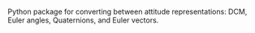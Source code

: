 Python package for converting between attitude representations: DCM, Euler angles, Quaternions, and Euler vectors.

